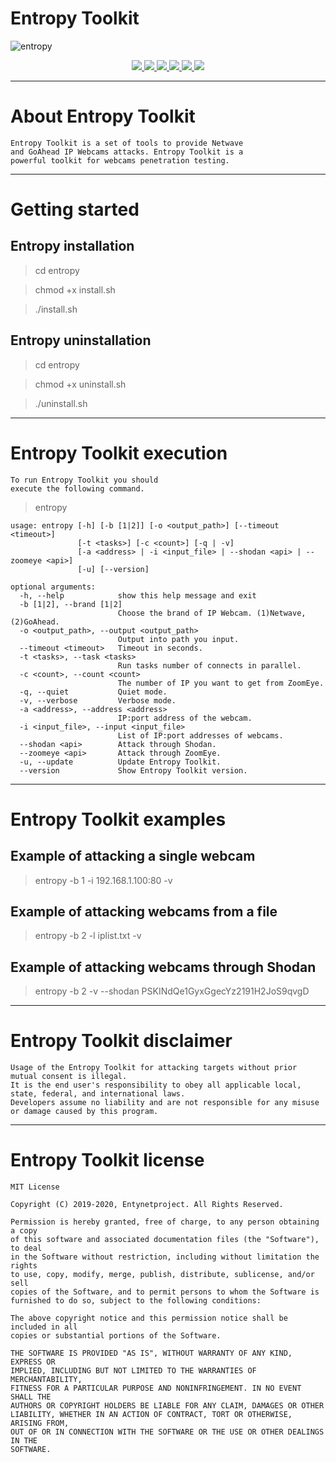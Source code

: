 # Entropy Toolkit

![entropy](https://user-images.githubusercontent.com/54115104/74149935-04b43100-4c1a-11ea-8bba-d2663b02184a.jpeg)

<p align="center">
  <a href="http://entynetproject.simplesite.com/">
    <img src="https://img.shields.io/badge/entynetproject-Ivan%20Nikolsky-blue.svg">
  </a>
  <a href="https://github.com/entynetproject/entropy/releases">
    <img src="https://img.shields.io/github/release/entynetproject/entropy.svg">
  </a>
  <a href="https://wikipedia.org/wiki/Python_(programming_language)">
    <img src="https://img.shields.io/badge/language-python-blue.svg">
 </a>
  <a href="https://github.com/entynetproject/entropy/issues?q=is%3Aissue+is%3Aclosed">
      <img src="https://img.shields.io/github/issues/entynetproject/entropy.svg">
  </a>
  <a href="https://github.com/entynetproject/entropy/wiki">
      <img src="https://img.shields.io/badge/wiki%20-entropy-lightgrey.svg">
 </a>
  <a href="https://twitter.com/entynetproject">
    <img src="https://img.shields.io/badge/twitter-entynetproject-blue.svg">
 </a>
</p>

***

# About Entropy Toolkit

```
Entropy Toolkit is a set of tools to provide Netwave 
and GoAhead IP Webcams attacks. Entropy Toolkit is a 
powerful toolkit for webcams penetration testing.
```

***

# Getting started

## Entropy installation

> cd entropy

> chmod +x install.sh

> ./install.sh

## Entropy uninstallation

> cd entropy

> chmod +x uninstall.sh

> ./uninstall.sh

***

# Entropy Toolkit execution

```
To run Entropy Toolkit you should 
execute the following command.
```

> entropy

```
usage: entropy [-h] [-b [1|2]] [-o <output_path>] [--timeout <timeout>]
               [-t <tasks>] [-c <count>] [-q | -v]
               [-a <address> | -i <input_file> | --shodan <api> | --zoomeye <api>]
               [-u] [--version]

optional arguments:
  -h, --help            show this help message and exit
  -b [1|2], --brand [1|2]
                        Choose the brand of IP Webcam. (1)Netwave, (2)GoAhead.
  -o <output_path>, --output <output_path>
                        Output into path you input.
  --timeout <timeout>   Timeout in seconds.
  -t <tasks>, --task <tasks>
                        Run tasks number of connects in parallel.
  -c <count>, --count <count>
                        The number of IP you want to get from ZoomEye.
  -q, --quiet           Quiet mode.
  -v, --verbose         Verbose mode.
  -a <address>, --address <address>
                        IP:port address of the webcam.
  -i <input_file>, --input <input_file>
                        List of IP:port addresses of webcams.
  --shodan <api>        Attack through Shodan.
  --zoomeye <api>       Attack through ZoomEye.
  -u, --update          Update Entropy Toolkit.
  --version             Show Entropy Toolkit version.
```

***

# Entropy Toolkit examples

## Example of attacking a single webcam
    
> entropy -b 1 -i 192.168.1.100:80 -v  

## Example of attacking webcams from a file

> entropy -b 2 -l iplist.txt -v

## Example of attacking webcams through Shodan

> entropy -b 2 -v --shodan PSKINdQe1GyxGgecYz2191H2JoS9qvgD

***

# Entropy Toolkit disclaimer

```
Usage of the Entropy Toolkit for attacking targets without prior mutual consent is illegal.
It is the end user's responsibility to obey all applicable local, state, federal, and international laws.
Developers assume no liability and are not responsible for any misuse or damage caused by this program.
```

***
    
# Entropy Toolkit license

```
MIT License

Copyright (C) 2019-2020, Entynetproject. All Rights Reserved.

Permission is hereby granted, free of charge, to any person obtaining a copy
of this software and associated documentation files (the "Software"), to deal
in the Software without restriction, including without limitation the rights
to use, copy, modify, merge, publish, distribute, sublicense, and/or sell
copies of the Software, and to permit persons to whom the Software is
furnished to do so, subject to the following conditions:

The above copyright notice and this permission notice shall be included in all
copies or substantial portions of the Software.

THE SOFTWARE IS PROVIDED "AS IS", WITHOUT WARRANTY OF ANY KIND, EXPRESS OR
IMPLIED, INCLUDING BUT NOT LIMITED TO THE WARRANTIES OF MERCHANTABILITY,
FITNESS FOR A PARTICULAR PURPOSE AND NONINFRINGEMENT. IN NO EVENT SHALL THE
AUTHORS OR COPYRIGHT HOLDERS BE LIABLE FOR ANY CLAIM, DAMAGES OR OTHER
LIABILITY, WHETHER IN AN ACTION OF CONTRACT, TORT OR OTHERWISE, ARISING FROM,
OUT OF OR IN CONNECTION WITH THE SOFTWARE OR THE USE OR OTHER DEALINGS IN THE
SOFTWARE.
```

